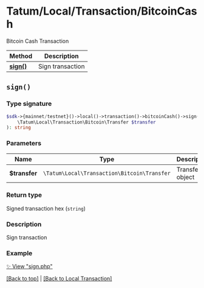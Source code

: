 # Tatum/Local/Transaction/BitcoinCash

Bitcoin Cash Transaction

Method | Description
------------- | -------------
[**sign()**](#sign) | Sign transaction

## `sign()`

### Type signature

```php
$sdk->{mainnet/testnet}()->local()->transaction()->bitcoinCash()->sign(
    \Tatum\Local\Transaction\Bitcoin\Transfer $transfer
): string
```

### Parameters

Name | Type | Description  | Notes
------------- | ------------- | ------------- | -------------
**$transfer** | `\Tatum\Local\Transaction\Bitcoin\Transfer` | Transfer object | 

### Return type

Signed transaction hex (`string`)

### Description

Sign transaction

### Example

[✨ View "sign.php"](../../../examples/Local/Transaction/BitcoinCash/sign.php)

[[Back to top]](#) | [[Back to Local Transaction]](../../index.md#local-transaction)

